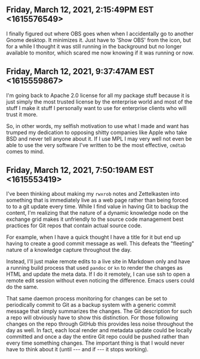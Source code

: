 ## Friday, March 12, 2021, 2:15:49PM EST <1615576549>

I finally figured out where OBS goes when when I accidentally go to
another Gnome desktop. It minimizes it. Just have to 'Show OBS' from the
icon, but for a while I thought it was still running in the background
but no longer available to monitor, which scared me now knowing if it
was running or now.

## Friday, March 12, 2021, 9:37:47AM EST <1615559867>

I'm going back to Apache 2.0 license for all my package stuff because it
is just simply the most trusted license by the enterprise world and most
of the stuff I make it stuff I personally want to use for enterprise
clients who will trust it more. 

So, in other words, my selfish motivation to use what I made and want
has trumped my dedication to opposing shitty companies like Apple who
take BSD and never tell anyone about it. If I use MPL I may very well
not even be able to use the very software I've written to be the most
effective, `cmdtab` comes to mind.

## Friday, March 12, 2021, 7:50:19AM EST <1615553419>

I've been thinking about making my `rwxrob` notes and Zettelkasten into
something that is immediately live as a web page rather than being
forced to to a git update every time. While I find value in having Git
to backup the content, I'm realizing that the nature of a dynamic
knowledge node on the exchange grid makes it unfriendly to the source
code management best practices for Git repos that contain actual source
code. 

For example, when I have a quick thought I have a title for it but end up
having to create a good commit message as well. This defeats the
"fleeting" nature of a knowledge capture throughout the day.

Instead, I'll just make remote edits to a live site in Markdown only and
have a running build process that used `pandoc` or `kn` to render the
changes as HTML and update the meta data. If I do it remotely, I can use
ssh to open a remote edit session without even noticing the difference.
Emacs users could do the same.

That same daemon process monitoring for changes can be set to
periodically commit to Git as a backup system with a generic commit
message that simply summarizes the changes. The Git description for such
a repo will obviously have to show this distinction. For those following
changes on the repo through GitHub this provides less noise throughout
the day as well. In fact, each local render and metadata update could be
locally committed and once a day the entire Git repo could be pushed
rather than every time something changes. The important thing is that I
would never have to think about it (until --- and if --- it stops
working).


